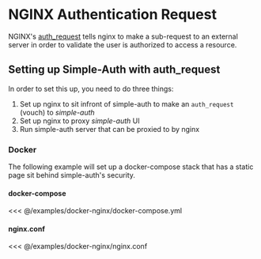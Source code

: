 # NGINX Authentication Request

NGINX's [auth_request](https://docs.nginx.com/nginx/admin-guide/security-controls/configuring-subrequest-authentication/) tells nginx to make a sub-request to an external server in order to validate the user is authorized to access a resource.

## Setting up Simple-Auth with auth_request

In order to set this up, you need to do three things:

1. Set up nginx to sit infront of simple-auth to make an `auth_request` (vouch) to *simple-auth*
1. Set up nginx to proxy *simple-auth* UI
1. Run simple-auth server that can be proxied to by nginx

### Docker

The following example will set up a docker-compose stack that has a static page sit behind simple-auth's security.

#### docker-compose

<<< @/examples/docker-nginx/docker-compose.yml

#### nginx.conf

<<< @/examples/docker-nginx/nginx.conf

